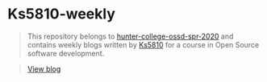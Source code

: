 # Ks5810-weekly

> This repository belongs to [hunter-college-ossd-spr-2020](
>  https://github.com/hunter-college-ossd-spr-2020/ ) and contains weekly blogs
> written by [Ks5810](https://github.com/Ks5810) for a course in Open Source
> software development.

> [View blog](https://hunter-college-ossd-spr-2020.github.io/Ks5810-weekly/)